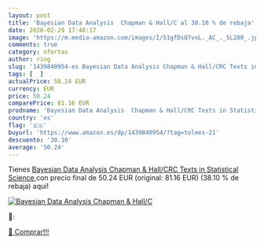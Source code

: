 ```yaml
---
layout: post
title: 'Bayesian Data Analysis  Chapman & Hall/C al 38.10 % de rebaja'
date: 2020-02-29 17:48:17
image: 'https://m.media-amazon.com/images/I/51gfDsQ7vxL._AC_._SL200_.jpg'
comments: true
category: ofertas
author: ring
slug: '1439840954-es Bayesian Data Analysis Chapman & Hall/CRC Texts in...'
tags: [  ]
actualPrice: 50.24 EUR
currency: EUR
price: 50.24
comparePrice: 81.16 EUR
prodname: 'Bayesian Data Analysis  Chapman & Hall/CRC Texts in Statistical Science '
country: 'es'
flag: '🇪🇸'
buyurl: 'https://www.amazon.es/dp/1439840954/?tag=tolees-21'
descuento: '38.10'
average: '50.24'
---
```


Tienes [Bayesian Data Analysis  Chapman & Hall/CRC Texts in Statistical Science ](https://www.amazon.es/dp/1439840954/?tag=tolees-21) con precio final de  50.24 EUR (original: 81.16 EUR) (38.10 %  de rebaja) aqui!

[![Bayesian Data Analysis  Chapman & Hall/C](https://m.media-amazon.com/images/I/51gfDsQ7vxL._AC_._SL200_.jpg)](https://www.amazon.es/dp/1439840954/?tag=tolees-21)

🔎:


[🛒 Comprar!!!](https://www.amazon.es/dp/1439840954/?tag=tolees-21)
